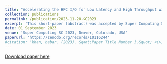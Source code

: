 ```yaml
---
title: "Accelerating the HPC I/O for Low Latency and High Throughput with 16-nanometer FPGA-based Hardware Accelerators"
collection: publications
permalink: /publication/2023-11-20-SC2023
excerpt: 'This short-paper (abstract) was accepted by Super Computing SC 2023 Workshop'
date: 01 September 2023
venue: 'Super Computing SC 2023, Denver, Colorado, USA'
paperurl: 'https://zenodo.org/records/10116244'
#citation: 'khan, babar. (2023). &quot;Paper Title Number 3.&quot; <i>Journal 1</i>. 1(3).'
---
```





[Download paper here](https://babarzkhan.github.io/files/2023_SC_BK.pdf)




